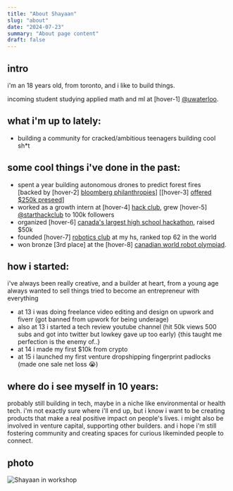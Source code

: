```yaml
---
title: "About Shayaan"
slug: "about"
date: "2024-07-23"
summary: "About page content"
draft: false
---
```


## intro

i'm an 18 years old, from toronto, and i like to build things.

incoming student studying applied math and ml at [hover-1] [@uwaterloo](https://uwaterloo.ca/). 
## what i'm up to lately:
- building a community for cracked/ambitious teenagers building cool sh*t 
## some cool things i've done in the past:

- spent a year building autonomous drones to predict forest fires  
  [backed by [hover-2] [bloomberg philanthropies](https://www.bloomberg.org/government-innovation/spurring-innovation-in-cities/youth-climate-action-fund/)] [[hover-3] [offered $250k preseed](https://www.joinef.com/)]
- worked as a growth intern at [hover-4] [hack club](https://hackclub.com/), grew [hover-5] [@starthackclub](https://www.instagram.com/starthackclub/) to 100k followers
- organized [hover-6] [canada's largest high school hackathon](https://apocalypse.hackclub.com/), raised $50k
- founded [hover-7] [robotics club](https://wossrobotics.ca/) at my hs, ranked top 62 in the world
- won bronze [3rd place] at the [hover-8] [canadian world robot olympiad](https://wro-association.org/).

## how i started:

i've always been really creative, and a builder at heart, from a young age always wanted to sell things tried to become an entrepreneur with everything

- at 13 i was doing freelance video editing and design on upwork and fiverr (got banned from upwork for being underage)
- also at 13 i started a tech review youtube channel (hit 50k views 500 subs and got into twitter but lowkey gave up too early) {this taught me perfection is the enemy of..}
- at 14 i made my first $10k from crypto
- at 15 i launched my first venture dropshipping fingerprint padlocks (made one sale net loss 😭)

## where do i see myself in 10 years:

probably still building in tech, maybe in a niche like environmental or health tech. i'm not exactly sure where i'll end up, but i know i want to be creating products that make a real positive impact on people's lives. i might also be involved in venture capital, supporting other builders. and i hope i'm still fostering community and creating spaces for curious likeminded people to connect.

## photo

![Shayaan in workshop](/000129720010.JPG)
